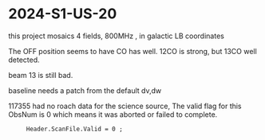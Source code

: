 # 2024-S1-US-20

this project mosaics 4 fields, 800MHz , in galactic LB coordinates

The OFF position seems to have CO has well.   12CO is strong, but 13CO well detected.

beam 13 is still bad.

baseline needs a patch from the default dv,dw

117355 had no roach data for the science source, The valid flag for this ObsNum is 0 which means it was aborted or failed to complete.

         Header.ScanFile.Valid = 0 ; 
